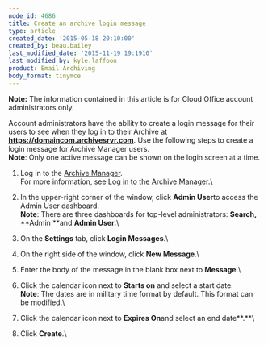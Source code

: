 ```yaml
---
node_id: 4686
title: Create an archive login message
type: article
created_date: '2015-05-18 20:10:00'
created_by: beau.bailey
last_modified_date: '2015-11-19 19:1910'
last_modified_by: kyle.laffoon
product: Email Archiving
body_format: tinymce
---
```


**Note:** The information contained in this article is for Cloud Office
account administrators only.

Account administrators have the ability to create a login message for
their users to see when they log in to their Archive
at **https://domaincom.archivesrvr.com**. Use the following steps to
create a login message for Archive Manager users.\
 **Note**: Only one active message can be shown on the login screen at a
time.

1.  Log in to the [Archive
    Manager](https://cp.rackspace.com/Login.aspx?ReturnUrl=%2f).\
     For more information, see [Log in to the Archive
    Manager](http://rackspace.com/knowledge_center/article/log-in-to-the-archive-manager).\
      
2.  In the upper-right corner of the window, click **Admin User**to
    access the Admin User dashboard.\
     **Note**: There are three dashboards for top-level administrators:
    **Search,** **Admin **and **Admin User.**\
      
3.  On the **Settings** tab, click **Login Messages**.\
      
4.  On the right side of the window, click **New Message**.\
      
5.  Enter the body of the message in the blank box next to **Message**.\
      
6.  Click the calendar icon next to **Starts on** and select a start
    date. \
     **Note**: The dates are in military time format by default. This
    format can be modified.\
      
7.  Click the calendar icon next to **Expires On**and select an end
    date**.**\
      
8.  Click **Create**.\
      

 

